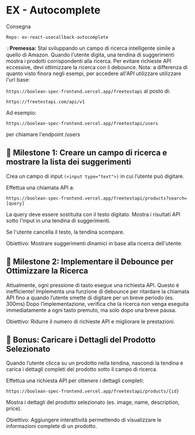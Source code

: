 # EX - Autocomplete

Consegna

```Repo: ex-react-usecallback-autocomplete```

💡**Premessa:** Stai sviluppando un campo di ricerca intelligente simile a quello di Amazon. Quando l'utente digita, una tendina di suggerimenti mostra i prodotti corrispondenti alla ricerca. Per evitare richieste API eccessive, devi ottimizzare la ricerca con il debounce.
Nota: a differenza di quanto visto finora negli esempi, per accedere all'API utilizzare utilizzare l'url base:

```https://boolean-spec-frontend.vercel.app/freetestapi```
al posto di:

```https://freetestapi.com/api/v1```

Ad esempio:

```https://boolean-spec-frontend.vercel.app/freetestapi/users```

per chiamare l'endpoint /users

## 📌 Milestone 1: Creare un campo di ricerca e mostrare la lista dei suggerimenti

Crea un campo di input ```(<input type="text">)``` in cui l’utente può digitare.

Effettua una chiamata API a:
 
```https://boolean-spec-frontend.vercel.app/freetestapi/products?search=[query]```

La query deve essere sostituita con il testo digitato.
Mostra i risultati API sotto l'input in una tendina di suggerimenti.

Se l'utente cancella il testo, la tendina scompare.

Obiettivo: Mostrare suggerimenti dinamici in base alla ricerca dell'utente.

## 📌 Milestone 2: Implementare il Debounce per Ottimizzare la Ricerca

Attualmente, ogni pressione di tasto esegue una richiesta API. Questo è inefficiente!
Implementa una funzione di debounce per ritardare la chiamata API fino a quando l’utente smette di digitare per un breve periodo (es. 300ms)
Dopo l’implementazione, verifica che la ricerca non venga eseguita immediatamente a ogni tasto premuto, ma solo dopo una breve pausa.

Obiettivo: Ridurre il numero di richieste API e migliorare le prestazioni.

## 🎯 Bonus: Caricare i Dettagli del Prodotto Selezionato

Quando l’utente clicca su un prodotto nella tendina, nascondi la tendina e carica i dettagli completi del prodotto sotto il campo di ricerca.

Effettua una richiesta API per ottenere i dettagli completi:

```https://boolean-spec-frontend.vercel.app/freetestapi/products/{id}```

Mostra i dettagli del prodotto selezionato (es. image, name, description, price).

Obiettivo: Aggiungere interattività permettendo di visualizzare le informazioni complete di un prodotto.